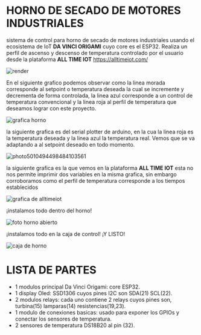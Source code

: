 # HORNO DE SECADO DE MOTORES INDUSTRIALES
sistema de control para horno de secado de motores industriales usando el ecosistema de IoT **DA VINCI ORIGAMI** cuyo core es el ESP32. Realiza un perfil de ascenso y descenso de temperatura controlado por el usuario desde la plataforma **ALL TIME IOT** https://alltimeiot.com/

![render](https://user-images.githubusercontent.com/124691721/217300607-d55de268-cec6-4cef-8b26-d1125db9c5a8.jpg)

En el siguiente grafico podemos observar como la linea morada corresponde al setpoint o temperatura deseada la cual se incremente y decrementa de forma controlada, la linea azul corresponde a un control de temperatura convencional y la linea roja al perfil de temperatura que deseamos lograr con este proyecto.

![grafica horno](https://user-images.githubusercontent.com/124691721/217304398-dfd6ad70-7194-4faf-a9e0-cb6807d4a88a.png)

la siguiente grafica es del serial plotter de arduino, en la cua la linea roja es la temperatura deseada y la linea azul la temperatura real. Vemos que se va adaptando a al setpoint deseado en todo momento. 

![photo5010494498484103561](https://user-images.githubusercontent.com/124691721/217306627-352c0367-5c7a-40dd-967e-6f038800b1c9.jpg)

la siguiente grafica es la que vemos en la plataforma **ALL TIME IOT** esta no nos permite imprimir dos variables en la misma grafica, sin embargo corroboramos como el perfil de temperatura corresponde  a los tiempos establecidos

![grafica de alltimeiot](https://user-images.githubusercontent.com/124691721/217309493-511763d6-ffb5-434b-85a2-e100d97718ec.png)

¡instalamos todo dentro del horno!

![foto horno abierto](https://user-images.githubusercontent.com/124691721/217313599-d90418f3-0083-4338-80a8-f7314ed9907e.png)

¡instalamos todo en la caja de control! ¡Y LISTO!

![caja de horno](https://user-images.githubusercontent.com/124691721/217314915-55f03ad7-78f9-4e11-866a-c74f5754fc39.png)

# LISTA DE PARTES

- 1 modulos principal Da Vinci Origami: core ESP32.
- 1 display Oled: SSD1306 cuyos pines I2C son SDA(21) SCL(22).
- 2 modulos relays: cada uno contiene 2 relays cuyos pines son, turbina(15) lamparas(14) resistencias(19,23).
- 1 modulo de conexiones basicas: usado para exponer los GPIOs y conectar los sensores de temperatura.
- 2 sensores de temperatura DS18B20 al pin (32).
